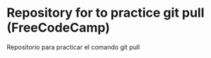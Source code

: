 # Repository for to practice git pull (FreeCodeCamp)
Repositorio para practicar el comando git pull
